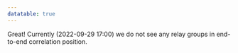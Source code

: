```yaml
---
datatable: true
---
```



Great! Currently (2022-09-29 17:00) we do not see any relay groups
in end-to-end correlation position.
